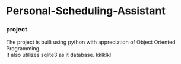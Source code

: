 # Personal-Scheduling-Assistant
### project 

The project is built using python with appreciation of Object Oriented Programming.<br />
It also utilizes sqlite3 as it database.
kklklkl
